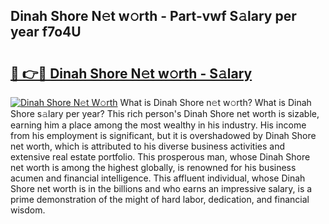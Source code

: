 ## Dinah Shore N𝚎t w𝚘rth - Part-vwf S𝚊lary per year f7o4U

# <h2><a href="http://gc1jsm.nevu.top/?p=Dinah+Shore">🔗 👉🔴 Dinah Shore N𝚎t w𝚘rth - S𝚊lary</a></h2>

[![Dinah Shore N𝚎t W𝚘rth](https://i.imgur.com/Oavwk0R.jpeg)](http://gc1jsm.nevu.top/?p=Dinah+Shore)
What is Dinah Shore n𝚎t w𝚘rth? What is Dinah Shore s𝚊lary per year?
This rich person's Dinah Shore net worth is sizable, earning him a place among the most wealthy in his industry. His income from his employment is significant, but it is overshadowed by Dinah Shore net worth, which is attributed to his diverse business activities and extensive real estate portfolio. This prosperous man, whose Dinah Shore net worth is among the highest globally, is renowned for his business acumen and financial intelligence. This affluent individual, whose Dinah Shore net worth is in the billions and who earns an impressive salary, is a prime demonstration of the might of hard labor, dedication, and financial wisdom.

